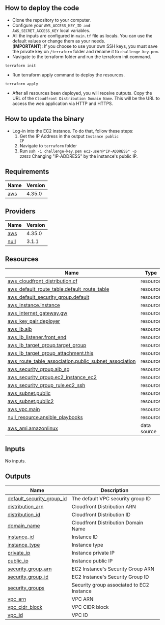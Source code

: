 ## How to deploy the code

* Clone the repository to your computer.
* Configure your <code>AWS_ACCESS_KEY_ID and AWS_SECRET_ACCESS_KEY</code> local variables.
* All the inputs are configured in <code>main.tf</code> file as locals. You can use the default values or change them as your needs. 
<br>(__IMPORTANT__): If you choose to use your own SSH keys, you must save the private key on <code>/terraform</code> folder and rename it to <code>challenge-key.pem</code>.</br>
* Navigate to the terraform folder and run the terraform init command.
<pre><code>terraform init</code></pre>
* Run terraform apply command to deploy the resources.
<pre><code>terraform apply</code></pre>
* After all resources been deployed, you will receive outputs. Copy the URL of the <code>Cloudfront Distribution Domain Name</code>. This will be the URL to access the web application via HTTP and HTTPS.


## How to update the binary

* Log-in into the EC2 instance. To do that, follow these steps:
  1. Get the IP Address in the output <code>Instance public IP</code>
  2. Navigate to <code>terraform</code> folder
  3. Run <code>ssh -i challenge-key.pem ec2-user@"IP-ADDRESS" -p 22022</code> Changing "IP-ADDRESS" by the instance's public IP.


## Requirements

| Name | Version |
|------|---------|
| <a name="requirement_aws"></a> [aws](#requirement\_aws) | 4.35.0 |

## Providers

| Name | Version |
|------|---------|
| <a name="provider_aws"></a> [aws](#provider\_aws) | 4.35.0 |
| <a name="provider_null"></a> [null](#provider\_null) | 3.1.1 |

## Resources

| Name | Type |
|------|------|
| [aws_cloudfront_distribution.cf](https://registry.terraform.io/providers/hashicorp/aws/4.35.0/docs/resources/cloudfront_distribution) | resource |
| [aws_default_route_table.default_route_table](https://registry.terraform.io/providers/hashicorp/aws/4.35.0/docs/resources/default_route_table) | resource |
| [aws_default_security_group.default](https://registry.terraform.io/providers/hashicorp/aws/4.35.0/docs/resources/default_security_group) | resource |
| [aws_instance.instance](https://registry.terraform.io/providers/hashicorp/aws/4.35.0/docs/resources/instance) | resource |
| [aws_internet_gateway.gw](https://registry.terraform.io/providers/hashicorp/aws/4.35.0/docs/resources/internet_gateway) | resource |
| [aws_key_pair.deployer](https://registry.terraform.io/providers/hashicorp/aws/4.35.0/docs/resources/key_pair) | resource |
| [aws_lb.alb](https://registry.terraform.io/providers/hashicorp/aws/4.35.0/docs/resources/lb) | resource |
| [aws_lb_listener.front_end](https://registry.terraform.io/providers/hashicorp/aws/4.35.0/docs/resources/lb_listener) | resource |
| [aws_lb_target_group.target_group](https://registry.terraform.io/providers/hashicorp/aws/4.35.0/docs/resources/lb_target_group) | resource |
| [aws_lb_target_group_attachment.this](https://registry.terraform.io/providers/hashicorp/aws/4.35.0/docs/resources/lb_target_group_attachment) | resource |
| [aws_route_table_association.public_subnet_association](https://registry.terraform.io/providers/hashicorp/aws/4.35.0/docs/resources/route_table_association) | resource |
| [aws_security_group.alb_sg](https://registry.terraform.io/providers/hashicorp/aws/4.35.0/docs/resources/security_group) | resource |
| [aws_security_group.ec2_instance_ec2](https://registry.terraform.io/providers/hashicorp/aws/4.35.0/docs/resources/security_group) | resource |
| [aws_security_group_rule.ec2_ssh](https://registry.terraform.io/providers/hashicorp/aws/4.35.0/docs/resources/security_group_rule) | resource |
| [aws_subnet.public](https://registry.terraform.io/providers/hashicorp/aws/4.35.0/docs/resources/subnet) | resource |
| [aws_subnet.public2](https://registry.terraform.io/providers/hashicorp/aws/4.35.0/docs/resources/subnet) | resource |
| [aws_vpc.main](https://registry.terraform.io/providers/hashicorp/aws/4.35.0/docs/resources/vpc) | resource |
| [null_resource.ansible_playbooks](https://registry.terraform.io/providers/hashicorp/null/latest/docs/resources/resource) | resource |
| [aws_ami.amazonlinux](https://registry.terraform.io/providers/hashicorp/aws/4.35.0/docs/data-sources/ami) | data source |

## Inputs

No inputs.

## Outputs

| Name | Description |
|------|-------------|
| <a name="output_default_security_group_id"></a> [default\_security\_group\_id](#output\_default\_security\_group\_id) | The default VPC security group ID |
| <a name="output_distribution_arn"></a> [distribution\_arn](#output\_distribution\_arn) | Cloudfront Distribution ARN |
| <a name="output_distribution_id"></a> [distribution\_id](#output\_distribution\_id) | Cloudfront Distribution ID |
| <a name="output_domain_name"></a> [domain\_name](#output\_domain\_name) | Cloudfront Distribution Domain Name |
| <a name="output_instance_id"></a> [instance\_id](#output\_instance\_id) | Instance ID |
| <a name="output_instance_type"></a> [instance\_type](#output\_instance\_type) | Instance type |
| <a name="output_private_ip"></a> [private\_ip](#output\_private\_ip) | Instance private IP |
| <a name="output_public_ip"></a> [public\_ip](#output\_public\_ip) | Instance public IP |
| <a name="output_security_group_arn"></a> [security\_group\_arn](#output\_security\_group\_arn) | EC2 Instance's Security Group ARN |
| <a name="output_security_group_id"></a> [security\_group\_id](#output\_security\_group\_id) | EC2 Instance's Security Group ID |
| <a name="output_security_groups"></a> [security\_groups](#output\_security\_groups) | Security group associated to EC2 Instance |
| <a name="output_vpc_arn"></a> [vpc\_arn](#output\_vpc\_arn) | VPC ARN |
| <a name="output_vpc_cidr_block"></a> [vpc\_cidr\_block](#output\_vpc\_cidr\_block) | VPC CIDR block |
| <a name="output_vpc_id"></a> [vpc\_id](#output\_vpc\_id) | VPC ID |

